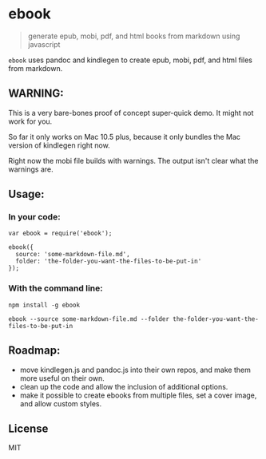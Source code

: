 # ebook

> generate epub, mobi, pdf, and html books from markdown using javascript

`ebook` uses pandoc and kindlegen to create epub, mobi, pdf, and html files from markdown.

## WARNING:
This is a very bare-bones proof of concept super-quick demo. It might not work for you.

So far it only works on Mac 10.5 plus, because it only bundles the Mac version of kindlegen right now.

Right now the mobi file builds with warnings. The output isn't clear what the warnings are.

## Usage:

### In your code:
```
var ebook = require('ebook');

ebook({
  source: 'some-markdown-file.md',
  folder: 'the-folder-you-want-the-files-to-be-put-in'
});
```

### With the command line:
```
npm install -g ebook
```

```
ebook --source some-markdown-file.md --folder the-folder-you-want-the-files-to-be-put-in
```

## Roadmap:
- move kindlegen.js and pandoc.js into their own repos, and make them more useful on their own.
- clean up the code and allow the inclusion of additional options.
- make it possible to create ebooks from multiple files, set a cover image, and allow custom styles.

## License
MIT